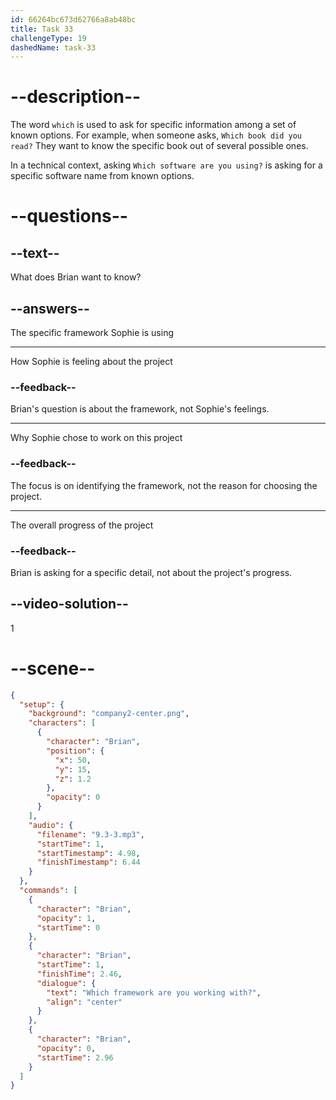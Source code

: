 ```yaml
---
id: 66264bc673d62766a8ab48bc
title: Task 33
challengeType: 19
dashedName: task-33
---
```


<!-- (Audio) Brian: Which framework are you working with? -->

# --description--

The word `which` is used to ask for specific information among a set of known options. For example, when someone asks, `Which book did you read?` They want to know the specific book out of several possible ones.

In a technical context, asking `Which software are you using?` is asking for a specific software name from known options.

# --questions--

## --text--

What does Brian want to know?

## --answers--

The specific framework Sophie is using

---

How Sophie is feeling about the project

### --feedback--

Brian's question is about the framework, not Sophie's feelings.

---

Why Sophie chose to work on this project

### --feedback--

The focus is on identifying the framework, not the reason for choosing the project.

---

The overall progress of the project

### --feedback--

Brian is asking for a specific detail, not about the project's progress.

## --video-solution--

1

# --scene--

```json
{
  "setup": {
    "background": "company2-center.png",
    "characters": [
      {
        "character": "Brian",
        "position": {
          "x": 50,
          "y": 15,
          "z": 1.2
        },
        "opacity": 0
      }
    ],
    "audio": {
      "filename": "9.3-3.mp3",
      "startTime": 1,
      "startTimestamp": 4.98,
      "finishTimestamp": 6.44
    }
  },
  "commands": [
    {
      "character": "Brian",
      "opacity": 1,
      "startTime": 0
    },
    {
      "character": "Brian",
      "startTime": 1,
      "finishTime": 2.46,
      "dialogue": {
        "text": "Which framework are you working with?",
        "align": "center"
      }
    },
    {
      "character": "Brian",
      "opacity": 0,
      "startTime": 2.96
    }
  ]
}
```

